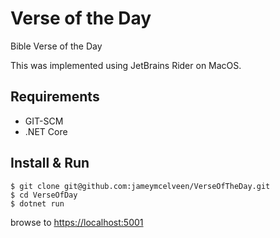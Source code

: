 # Verse of the Day
Bible Verse of the Day

This was implemented using JetBrains Rider on MacOS.

## Requirements
- GIT-SCM
- .NET Core
## Install & Run
```
$ git clone git@github.com:jameymcelveen/VerseOfTheDay.git
$ cd VerseOfDay
$ dotnet run
```
browse to [https://localhost:5001](https://localhost:5001)

  
